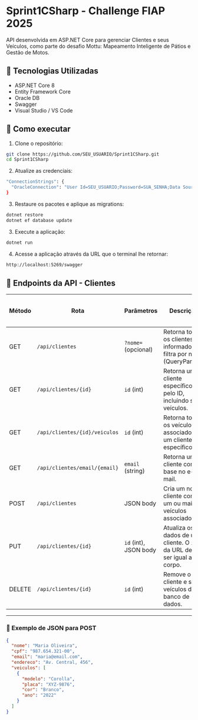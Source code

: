 # Sprint1CSharp - Challenge FIAP 2025

API desenvolvida em ASP.NET Core para gerenciar Clientes e seus Veículos, como parte do desafio Mottu: Mapeamento Inteligente de Pátios e Gestão de Motos.

## 📌 Tecnologias Utilizadas

- ASP.NET Core 8
- Entity Framework Core
- Oracle DB
- Swagger 
- Visual Studio / VS Code

## 🚀 Como executar

1. Clone o repositório:
```bash
git clone https://github.com/SEU_USUARIO/Sprint1CSharp.git
cd Sprint1CSharp
```

2. Atualize as credenciais:
```bash
"ConnectionStrings": {
  "OracleConnection": "User Id=SEU_USUARIO;Password=SUA_SENHA;Data Source=oracle.fiap.com.br:1521/ORCL"
}
```

3. Restaure os pacotes e aplique as migrations:
```bash
dotnet restore
dotnet ef database update
```

3. Execute a aplicação:
```bash
dotnet run
```

4. Acesse a aplicação através da URL que o terminal lhe retornar:
```bash
http://localhost:5269/swagger
```



## 📌 Endpoints da API - Clientes

| Método | Rota                                | Parâmetros            | Descrição                                                                 | Exemplo de JSON Body |
|--------|-------------------------------------|------------------------|---------------------------------------------------------------------------|------------------------|
| GET    | `/api/clientes`                     | `?nome=` (opcional)    | Retorna todos os clientes. Se informado, filtra por nome (QueryParam).   | —                      |
| GET    | `/api/clientes/{id}`                | `id` (int)             | Retorna um cliente específico pelo ID, incluindo seus veículos.          | —                      |
| GET    | `/api/clientes/{id}/veiculos`       | `id` (int)             | Retorna todos os veículos associados a um cliente específico.            | —                      |
| GET    | `/api/clientes/email/{email}`       | `email` (string)       | Retorna um cliente com base no e-mail.                                   | —                      |
| POST   | `/api/clientes`                     | JSON body              | Cria um novo cliente com um ou mais veículos associados.                 | Ver abaixo             |
| PUT    | `/api/clientes/{id}`                | `id` (int), JSON body  | Atualiza os dados de um cliente. O `id` da URL deve ser igual ao do corpo. | Ver abaixo             |
| DELETE | `/api/clientes/{id}`                | `id` (int)             | Remove o cliente e seus veículos do banco de dados.                      | —                      |

---

### 🧪 Exemplo de JSON para POST

```json
{
  "nome": "Maria Oliveira",
  "cpf": "987.654.321-00",
  "email": "maria@email.com",
  "endereco": "Av. Central, 456",
  "veiculos": [
    {
      "modelo": "Corolla",
      "placa": "XYZ-9876",
      "cor": "Branco",
      "ano": "2022"
    }
  ]
}
